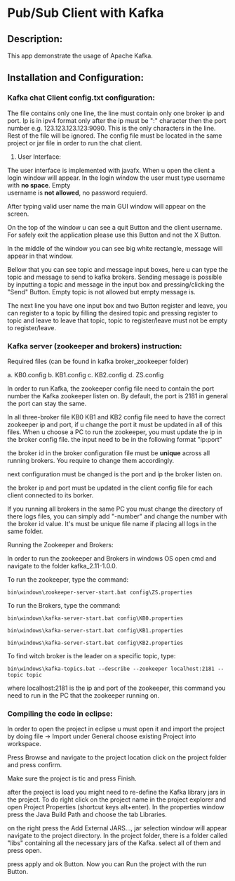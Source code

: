 # Pub/Sub Client with Kafka


## Description:

 This app demonstrate the usage of Apache Kafka.

## Installation and Configuration:

### Kafka chat Client config.txt configuration:

The file contains only one line, the line must contain only one broker ip and port. Ip is in ipv4 format only after the ip must be &quot;:&quot; character then the port number e.g. 123.123.123.123:9090. This is the only characters in the line. Rest of the file will be ignored. The config file must be located in the same project or jar file in order to run the chat client.

1. User Interface:

  The user interface is implemented with javafx.
  When u open the client a login window will appear. In the login window the user must type username with **no space**. Empty             
  username is **not allowed**, no password requierd.

After typing valid user name the main GUI window will appear on the screen.

On the top of the window u can see a quit Button and the client username. For safely exit the application please use this Button and not the X Button.

In the middle of the window you can see big white rectangle, message will appear in that window.

Bellow that you can see topic and message input boxes, here u can type the topic and message to send to kafka brokers. Sending message is possible by inputting a topic and message in the input box and pressing/clicking the &quot;Send&quot; Button. Empty topic is not allowed but empty message is.

The next line you have one input box and two Button register and leave, you can register to a topic by filling the desired topic and pressing register to topic and leave to leave that topic, topic to register/leave must not be empty to register/leave.

### Kafka server (zookeeper and brokers) instruction:

Required files (can be found in kafka broker\_zookeeper folder)

  a. KB0.config
  b. KB1.config
  c. KB2.config
  d. ZS.config

In order to run Kafka, the zookeeper config file need to contain the port number the Kafka zookeeper listen on. By default, the port is 2181 in general the port can stay the same.

In all three-broker file KB0 KB1 and KB2 config file need to have the correct zookeeper ip and port, if u change the port it must be updated in all of this files. When u choose a PC to run the zookeeper, you must update the ip in the broker config file. the input need to be in the following format &quot;ip:port&quot;

the broker id in the broker configuration file must be **unique** across all running brokers. You require to change them accordingly.

next configuration must be changed is the port and ip the broker listen on.

the broker ip and port must be updated in the client config file for each client connected to its borker.

If you running all brokers in the same PC you must change the directory of there logs files, you can simply add &quot;-number&quot; and change the number with the broker id value. It&#39;s must be unique file name if placing all logs in the same folder.

Running the Zookeeper and Brokers:

In order to run the zookeeper and Brokers in windows OS open cmd and navigate to the folder kafka\_2.11-1.0.0.

To run the zookeeper, type the command:
~~~
bin\windows\zookeeper-server-start.bat config\ZS.properties
~~~
To run the Brokers, type the command:
~~~
bin\windows\kafka-server-start.bat config\KB0.properties

bin\windows\kafka-server-start.bat config\KB1.properties

bin\windows\kafka-server-start.bat config\KB2.properties
~~~


To find witch broker is the leader on a specific topic, type:
~~~
bin\windows\kafka-topics.bat --describe --zookeeper localhost:2181 --topic topic
~~~
where localhost:2181 is the ip and port of the zookeeper, this command you need to run in the PC that the zookeeper running on.


### Compiling the code in eclipse:

In order to open the project in eclipse u must open it and import the project by doing file -&gt; Import under General choose existing Project into workspace.

Press Browse and navigate to the project location click on the project folder and press confirm.

Make sure the project is tic and press Finish.

after the project is load you might need to re-define the Kafka library jars in the project. To do right click on the project name in the project explorer and open Project Properties (shortcut keys alt+enter). In the properties window press the Java Build Path and choose the tab Libraries.

on the right press the Add External JARS…, jar selection window will appear navigate to the project directory. In the project folder, there is a folder called &quot;libs&quot; containing all the necessary jars of the Kafka. select all of them and press open.



press apply and ok Button. Now you can Run the project with the run Button.
